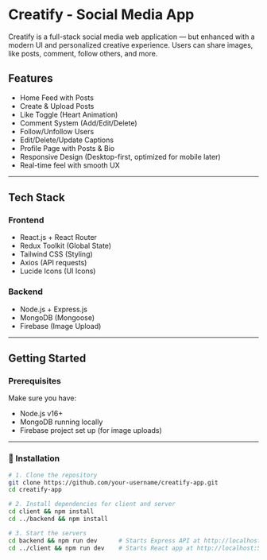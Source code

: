 # Creatify - Social Media App

Creatify is a full-stack social media web application — but enhanced with a modern UI and personalized creative experience. Users can share images, like posts, comment, follow others, and more.

## Features

-  Home Feed with Posts
-  Create & Upload Posts
-  Like Toggle (Heart Animation)
-  Comment System (Add/Edit/Delete)
-  Follow/Unfollow Users
-  Edit/Delete/Update Captions
-  Profile Page with Posts & Bio
-  Responsive Design (Desktop-first, optimized for mobile later)
-  Real-time feel with smooth UX

---

## Tech Stack

###  Frontend
- React.js + React Router
- Redux Toolkit (Global State)
- Tailwind CSS (Styling)
- Axios (API requests)
- Lucide Icons (UI Icons)

###  Backend
- Node.js + Express.js
- MongoDB (Mongoose)
- Firebase (Image Upload)

---

## Getting Started

### Prerequisites

Make sure you have:
- Node.js v16+
- MongoDB running locally
- Firebase project set up (for image uploads)

---

### 🧩 Installation

```bash
# 1. Clone the repository
git clone https://github.com/your-username/creatify-app.git
cd creatify-app

# 2. Install dependencies for client and server
cd client && npm install
cd ../backend && npm install

# 3. Start the servers
cd backend && npm run dev      # Starts Express API at http://localhost:4000
cd ../client && npm run dev    # Starts React app at http://localhost:5173
